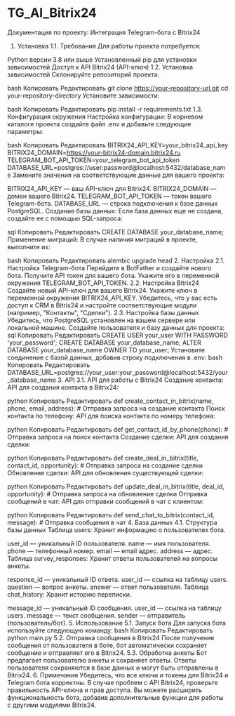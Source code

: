 # TG_AI_Bitrix24

Документация по проекту: Интеграция Telegram-бота с Bitrix24
1. Установка
1.1. Требования
Для работы проекта потребуется:

Python версии 3.8 или выше
Установленный pip для установки зависимостей
Доступ к API Bitrix24 (API-ключ)
1.2. Установка зависимостей
Склонируйте репозиторий проекта:

bash
Копировать
Редактировать
git clone https://your-repository-url.git
cd your-repository-directory
Установите зависимости:

bash
Копировать
Редактировать
pip install -r requirements.txt
1.3. Конфигурация окружения
Настройка конфигурации: В корневом каталоге проекта создайте файл .env и добавьте следующие параметры:

bash
Копировать
Редактировать
BITRIX24_API_KEY=your_bitrix24_api_key
BITRIX24_DOMAIN=https://your-bitrix24-domain.bitrix24.ru
TELEGRAM_BOT_API_TOKEN=your_telegram_bot_api_token
DATABASE_URL=postgres://user:password@localhost:5432/database_name
Замените значения на соответствующие данные для вашего проекта:

BITRIX24_API_KEY — ваш API-ключ для Bitrix24.
BITRIX24_DOMAIN — домен вашего Bitrix24.
TELEGRAM_BOT_API_TOKEN — токен вашего Telegram-бота.
DATABASE_URL — строка подключения к базе данных PostgreSQL.
Создание базы данных: Если база данных еще не создана, создайте ее с помощью SQL-запроса:

sql
Копировать
Редактировать
CREATE DATABASE your_database_name;
Применение миграций: В случае наличия миграций в проекте, выполните их:

bash
Копировать
Редактировать
alembic upgrade head
2. Настройка
2.1. Настройка Telegram-бота
Перейдите в BotFather и создайте нового бота.
Получите API токен для вашего бота.
Укажите его в переменной окружения TELEGRAM_BOT_API_TOKEN.
2.2. Настройка Bitrix24
Создайте новый API-ключ для вашего Bitrix24.
Укажите ключ в переменной окружения BITRIX24_API_KEY.
Убедитесь, что у вас есть доступ к CRM в Bitrix24 и настройте соответствующие модули (например, "Контакты", "Сделки").
2.3. Настройка базы данных
Убедитесь, что PostgreSQL установлен на вашем сервере или локальной машине.
Создайте пользователя и базу данных для проекта:
sql
Копировать
Редактировать
CREATE USER your_user WITH PASSWORD 'your_password';
CREATE DATABASE your_database_name;
ALTER DATABASE your_database_name OWNER TO your_user;
Установите соединение с базой данных, добавив строку подключения в .env:
bash
Копировать
Редактировать
DATABASE_URL=postgres://your_user:your_password@localhost:5432/your_database_name
3. API
3.1. API для работы с Bitrix24
Создание контакта: API для создания контакта в Bitrix24:

python
Копировать
Редактировать
def create_contact_in_bitrix(name, phone, email, address):
    # Отправка запроса на создание контакта
Поиск контакта по телефону: API для поиска контакта по номеру телефона:

python
Копировать
Редактировать
def get_contact_id_by_phone(phone):
    # Отправка запроса на поиск контакта
Создание сделки: API для создания сделки:

python
Копировать
Редактировать
def create_deal_in_bitrix(title, contact_id, opportunity):
    # Отправка запроса на создание сделки
Обновление сделки: API для обновления существующей сделки:

python
Копировать
Редактировать
def update_deal_in_bitrix(title, deal_id, opportunity):
    # Отправка запроса на обновление сделки
Отправка сообщений в чат: API для отправки сообщений в чат с клиентом:

python
Копировать
Редактировать
def send_chat_to_bitrix(contact_id, message):
    # Отправка сообщения в чат
4. База данных
4.1. Структура базы данных
Таблица users: Хранит информацию о пользователях бота.

user_id — уникальный ID пользователя.
name — имя пользователя.
phone — телефонный номер.
email — email адрес.
address — адрес.
Таблица survey_responses: Хранит ответы пользователей на вопросы анкеты.

response_id — уникальный ID ответа.
user_id — ссылка на таблицу users.
question — вопрос анкеты.
answer — ответ пользователя.
Таблица chat_history: Хранит историю переписки.

message_id — уникальный ID сообщения.
user_id — ссылка на таблицу users.
message — текст сообщения.
sender — отправитель (пользователь/бот).
5. Использование
5.1. Запуск бота
Для запуска бота используйте следующую команду:
bash
Копировать
Редактировать
python main.py
5.2. Отправка сообщения в Bitrix24
После получения сообщения от пользователя в боте, бот автоматически сохраняет сообщение и отправляет его в Bitrix24.
5.3. Обработка анкеты
Бот предлагает пользователю анкеты и сохраняет ответы.
Ответы пользователя сохраняются в базе данных и могут быть отправлены в Bitrix24.
6. Примечания
Убедитесь, что все ключи и токены для Bitrix24 и Telegram бота корректны.
В случае проблем с API Bitrix24, проверьте правильность API-ключа и прав доступа.
Вы можете расширить функциональность бота, добавив дополнительные функции для работы с другими модулями Bitrix24.
